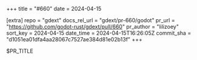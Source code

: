 +++
title = "#660"
date = 2024-04-15

[extra]
repo = "gdext"
docs_rel_url = "gdext/pr-660/godot"
pr_url = "https://github.com/godot-rust/gdext/pull/660"
pr_author = "lilizoey"
sort_key = 2024-04-15
date_time = 2024-04-15T16:26:05Z
commit_sha = "d1051ea01dfa4aa28067c7527ae384d81e02b13f"
+++

$PR_TITLE
